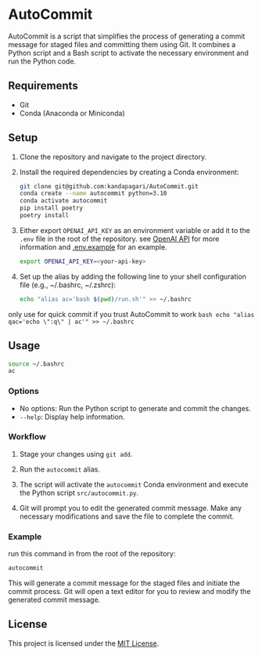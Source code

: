 # AutoCommit

AutoCommit is a script that simplifies the process of generating a commit message for staged files and committing them using Git. It combines a Python script and a Bash script to activate the necessary environment and run the Python code.

## Requirements

- Git
- Conda (Anaconda or Miniconda)

## Setup

1. Clone the repository and navigate to the project directory.

2. Install the required dependencies by creating a Conda environment:

    ```bash
    git clone git@github.com:kandapagari/AutoCommit.git
    conda create --name autocommit python=3.10
    conda activate autocommit
    pip install poetry
    poetry install
    ```

3. Either export `OPENAI_API_KEY` as an environment variable or add it to the `.env` file in the root of the repository. see [OpenAI API](https://platform.openai.com/docs/api-reference/authentication) for more information and [.env.example](.env.example) for an example.

    ```bash
    export OPENAI_API_KEY=<your-api-key>
    ```

4. Set up the alias by adding the following line to your shell configuration file (e.g., ~/.bashrc, ~/.zshrc):

    ```bash
    echo "alias ac='bash $(pwd)/run.sh'" >> ~/.bashrc
    ```

only use for quick commit if you trust AutoCommit to work
    ```bash
    echo "alias qac='echo \":q\" | ac'" >> ~/.bashrc
    ```

## Usage

```bash
source ~/.bashrc
ac
```

### Options

- No options: Run the Python script to generate and commit the changes.
- `--help`: Display help information.

### Workflow

1. Stage your changes using `git add`.

2. Run the `autocommit` alias.

3. The script will activate the `autocommit` Conda environment and execute the Python script `src/autocommit.py`.

4. Git will prompt you to edit the generated commit message. Make any necessary modifications and save the file to complete the commit.

### Example

run this command in from the root of the repository:

```bash
autocommit
```

This will generate a commit message for the staged files and initiate the commit process. Git will open a text editor for you to review and modify the generated commit message.

## License

This project is licensed under the [MIT License](LICENSE).
